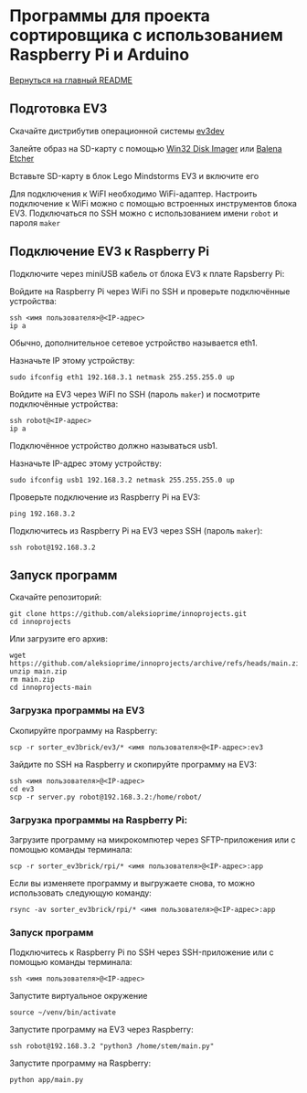 # Программы для проекта сортировщика с использованием Raspberry Pi и Arduino

[Вернуться на главный README](../README.md)

## Подготовка EV3

Скачайте дистрибутив операционной системы [ev3dev](https://www.ev3dev.org/docs/getting-started/#step-1-download-the-latest-ev3dev-image-file)

Залейте образ на SD-карту с помощью [Win32 Disk Imager](https://sourceforge.net/projects/win32diskimager/) или [Balena Etcher](https://etcher.balena.io/)

Вставьте SD-карту в блок Lego Mindstorms EV3 и включите его

Для подключения к WiFI необходимо WiFi-адаптер. Настроить подключение к WiFi можно с помощью встроенных инструментов блока EV3. Подключаться по SSH можно с использованием имени `robot` и пароля `maker`

## Подключение EV3 к Raspberry Pi

Подключите через miniUSB кабель от блока EV3 к плате Rapsberry Pi:

Войдите на Raspberry Pi через WiFi по SSH и проверьте подключённые устройства:
```
ssh <имя пользователя>@<IP-адрес>
ip a
```
Обычно, дополнительное сетевое устройство называется eth1.

Назначьте IP этому устройству:
```
sudo ifconfig eth1 192.168.3.1 netmask 255.255.255.0 up
```

Войдите на EV3 через WiFI по SSH (пароль `maker`) и посмотрите подключённые устройства:
```
ssh robot@<IP-адрес>
ip a
```
Подключённое устройство должно называться usb1.

Назначьте IP-адрес этому устройству:
```
sudo ifconfig usb1 192.168.3.2 netmask 255.255.255.0 up
```

Проверьте подключение из Raspberry Pi на EV3:
```
ping 192.168.3.2
```

Подключитесь из Raspberry Pi на EV3 через SSH (пароль `maker`):
```
ssh robot@192.168.3.2
```

## Запуск программ

Скачайте репозиторий:
```
git clone https://github.com/aleksioprime/innoprojects.git
cd innoprojects
```

Или загрузите его архив:
```
wget https://github.com/aleksioprime/innoprojects/archive/refs/heads/main.zip
unzip main.zip
rm main.zip
cd innoprojects-main
```

### Загрузка программы на EV3

Скопируйте программу на Raspberry:
```
scp -r sorter_ev3brick/ev3/* <имя пользователя>@<IP-адрес>:ev3
```

Зайдите по SSH на Raspberry и скопируйте программу на EV3:
```
ssh <имя пользователя>@<IP-адрес>
cd ev3
scp -r server.py robot@192.168.3.2:/home/robot/
```

### Загрузка программы на Raspberry Pi:

Загрузите программу на микрокомпютер через SFTP-приложения или с помощью команды терминала:

```
scp -r sorter_ev3brick/rpi/* <имя пользователя>@<IP-адрес>:app
```

Если вы изменяете программу и выгружаете снова, то можно использовать следующую команду:
```
rsync -av sorter_ev3brick/rpi/* <имя пользователя>@<IP-адрес>:app
```

### Запуск программ

Подключитесь к Raspberry Pi по SSH через SSH-приложение или с помощью команды терминала:
```
ssh <имя пользователя>@<IP-адрес>
```

Запустите виртуальное окружение
```
source ~/venv/bin/activate
```

Запустите программу на EV3 через Raspberry:
```
ssh robot@192.168.3.2 "python3 /home/stem/main.py"
```

Запустите программу на Raspberry:
```
python app/main.py
```